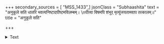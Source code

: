 +++
secondary_sources = [ "MSS_1433",]
jsonClass = "Subhaashita"
text = "अनुकूले सति धातरि भवत्यनिष्टादपीष्टमविलम्बम्।  \nपीत्वा विषमपि शंभुर् मृत्युंजयतामवाप तत्कालम्॥"
title = "अनुकूले सति"

+++

<details><summary>Text</summary>

अनुकूले सति धातरि भवत्यनिष्टादपीष्टमविलम्बम्।  
पीत्वा विषमपि शंभुर् मृत्युंजयतामवाप तत्कालम्॥
</details>
